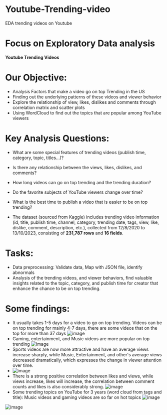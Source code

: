 # Youtube-Trending-video
EDA trending videos on Youtube

# Focus on Exploratory Data analysis
**Youtube Trending Videos**

# Our Objective:
- Analysis Factors that make a video go on top Trending in the US
- Finding out the underlying patterns of these videos and viewer behavior
- Explore the relationship of view, likes, dislikes and comments through correlation matrix and scatter plots
- Using WordCloud to find out the topics that are popular among YouTube viewers
  
# Key Analysis Questions:
- What are some special features of trending videos (publish time, category, topic, titles...)?
- Is there any relationship between the views, likes, dislikes, and comments?
- How long videos can go on top trending and the trending duration?
- Do the favorite subjects of YouTube viewers change over time?
- What is the best time to publish a video that is easier to be on top trending?

- The dataset (sourced from Kaggle) includes trending video information (id, title, publish time, channel, category, trending date, tags, view, like, dislike, comment, description, etc.), collected from 12/8/2020 to 13/10/2023, consisting of **231,787 rows** and **16 fields**.

# Tasks:
- Data preprocessing: Validate data, Map with JSON file, identify abnormals
- Analysis of the trending videos, and viewer behaviors, find valuable insights related to the topic, category, and publish time for creator that enhance the chance to be on top trending.

# Some findings:
- It usually takes 1-5 days for a video to go on top trending. Videos can be on top trending for mainly 4-7 days, there are some videos that on the top for more than 37 days
![image](https://github.com/baotram237/Youtube-Trending-video/assets/82713550/f5a2735f-9ac0-448e-af59-9dbaea35f7e0)
- Gaming, entertainment, and Music videos are more popular on top trending
![image](https://github.com/baotram237/Youtube-Trending-video/assets/82713550/3be52e27-808f-4a51-9a87-190e111cda07)
- Sports videos are now more attractive and have an average views increase sharply, while Music, Entertainment, and other's average views decreased dramatically, which expresses the change in viewer attention over time.
- ![image](https://github.com/baotram237/Youtube-Trending-video/assets/82713550/811c5718-dabd-40eb-844c-b375353d946c)
- There is a strong positive correlation between likes and views, while views increase, likes will increase, the correlation between comment counts and likes is also considerably strong.
  ![image](https://github.com/baotram237/Youtube-Trending-video/assets/82713550/b99e2d51-45d7-4598-b078-24b253219c60)
- Some trending topics on YouTube for 3 years (word cloud from tags and title): Music videos and gaming videos are so far on hot topics
![image](https://github.com/baotram237/Youtube-Trending-video/assets/82713550/34064437-97f4-442d-a413-3766aa1c8faa)

![image](https://github.com/baotram237/Youtube-Trending-video/assets/82713550/1dd74810-2628-4d34-b57e-df91f9038bd1)


